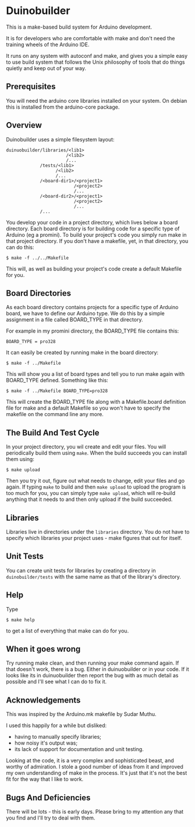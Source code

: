 # Duinobuilder

This is a make-based build system for Arduino development.

It is for developers who are comfortable with make and don't need the
training wheels of the Arduino IDE.

It runs on any system with autoconf and make, and gives you a simple
easy to use build system that follows the Unix philosophy of tools
that do things quietly and keep out of your way.

## Prerequisites

You will need the arduino core libraries installed on your system.  On
debian this is installed from the arduino-core package.

## Overview

Duinobuilder uses a simple filesystem layout:

    duinuobuilder/libraries/<lib1>
                           /<lib2>
                           /...
                 /tests/<lib1>
                       /<lib2>
                       /...
                 /<board-dir1>/<project1>
                              /<project2>
                              /...
                 /<board-dir2>/<project1>
                              /<project2>
                              /...
                 /...

You develop your code in a project directory, which lives below a
board directory.  Each board directory is for building code for a
specific type of Arduino (eg a promini).  To build your project's code
you simply run make in that project directory.  If you don't have a
makefile, yet, in that directory, you can do this:

    $ make -f ../../Makefile

This will, as well as building your project's code create a default
Makefile for you.

## Board Directories

As each board directory contains projects for a specific type of
Arduino board, we have to define our Arduino type.  We do this by a
simple assignment in a file called BOARD_TYPE in that directory.

For example in my promini directory, the BOARD_TYPE file contains
this:

    BOARD_TYPE = pro328

It can easily be created by running make in the board directory:

    $ make -f ../Makefile

This will show you a list of board types and tell you to run make
again with BOARD_TYPE defined.  Something like this:

    $ make -f ../Makefile BOARD_TYPE=pro328

This will create the BOARD_TYPE file along with a Makefile.board
definition file for make and a default Makefile so you won't have to
specify the makefile on the command line any more.

## The Build And Test Cycle

In your project directory, you wil create and edit your files.  You
will periodically build them using `make`.  When the build succeeds
you can install them using:

    $ make upload

Then you try it out, figure out what needs to change, edit your files
and go again.  If typing `make` to build and then `make upload` to
upload the program is too much for you, you can simply type `make
upload`, which will re-build anything that it needs to and then only
upload if the build succeeded.

## Libraries

Libraries live in directories under the ```libraries``` directory.
You do not have to specify which libraries your project uses - make
figures that out for itself.

## Unit Tests

You can create unit tests for libraries by creating a directory
in ```duinobuilder/tests``` with the same name as that of the
library's directory.

## Help

Type

    $ make help

to get a list of everything that make can do for you.

## When it goes wrong

Try running make clean, and then running your make command again.  If
that doesn't work, there is a bug.  Either in duinuobuilder or in your
code.  If it looks like its in duinuobuilder then report the bug with
as much detail as possible and I'll see what I can do to fix it.

## Acknowledgements

This was inspired by the Arduino.mk makefile by Sudar Muthu.

I used this happily for a while but disliked:

- having to manually specify libraries;
- how noisy it's output was;
- its lack of support for documentation and unit testing.

Looking at the code, it is a very complex and sophisticated beast, and
worthy of admiration.  I stole a good number of ideas from it and
improved my own understanding of make in the process.  It's just that
it's not the best fit for the way that I like to work.

## Bugs And Deficiencies

There will be lots - this is early days.  Please bring to my attention
any that you find and I'll try to deal with them. 
